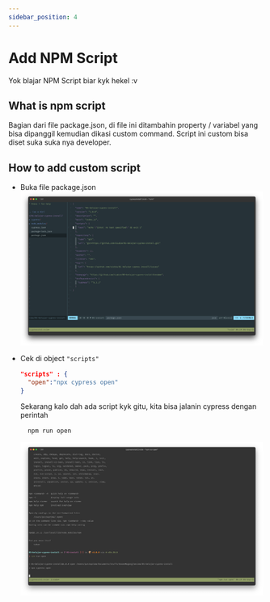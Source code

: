 ```yaml
---
sidebar_position: 4
---
```


# Add NPM Script

Yok blajar NPM Script biar kyk hekel :v

## What is npm script

Bagian dari file package.json, di file ini ditambahin property / variabel yang bisa dipanggil
kemudian dikasi custom command. Script ini custom bisa diset suka suka nya developer.

## How to add custom script

- Buka file package.json
  ![package.json](/img/04-add-npm-script/01-package-json.png)
- Cek di object `"scripts"`

  ```json
  "scripts" : {
    "open":"npx cypress open"
  }
  ```

  Sekarang kalo dah ada script kyk gitu, kita bisa jalanin cypress dengan perintah

  ```bash
    npm run open
  ```

  ![npm run](/img/04-add-npm-script/02-npm-run-open.png)
